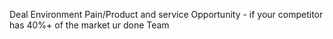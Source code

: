 Deal
Environment
Pain/Product and service
Opportunity - if your competitor has 40%+ of the market ur done
Team

